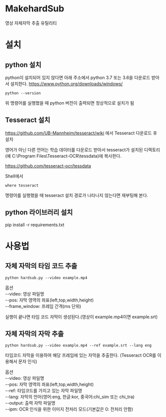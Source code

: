 # MakehardSub
영상 자체자막 추출 유틸리티

# 설치
## python 설치
  python이 설치되어 있지 않다면 아래 주소에서 python 3.7 또는 3.6을 다운로드 받아서 설치한다.
https://www.python.org/downloads/windows/

```
python --version 
```
위 명령어를 실행했을 때 python 버전이 출력되면 정상적으로 설치가 됨

## Tesseract 설치
https://github.com/UB-Mannheim/tesseract/wiki 에서 Tesseract 다운로드 후 설치

영어가 아닌 다른 언어는 학습 데이터를 다운로드 받아서 
tesseract가 설치된 디렉토리(예 C:\Program Files\Tesseract-OCR\tessdata)에 복사한다.  

https://github.com/tesseract-ocr/tessdata

Shell에서
```
where tesseract

```
명령어를 실행했을 때 tesseract 설치 경로가 나타나지 않는다면 재부팅해 본다.


## python 라이브러리 설치
pip install -r requirements.txt

# 사용법
## 자체 자막의 타임 코드 추출
```
python hardsub.py --video example.mp4
```
 
옵션  
--video: 영상 파일명  
--pos: 자막 영역의 좌표(left,top,width,height)  
--frame_window: 프레임 간격(ms 단위)  

실행이 끝나면 타임 코드 자막이 생성된다.(영상이 example.mp4이면 example.srt)

## 자체 자막의 자막 추출
```
python hardsub.py --video example.mp4 --ref example.srt --lang eng
```

타임코드 자막을 이용하여 해당 프레임에 있는 자막을 추출한다.
(Tesseract OCR를 이용해서 문자 인식)

옵션  
--video: 영상 파일명  
--pos: 자막 영역의 좌표(left,top,width,height)  
--ref: 타임코드를 가지고 있는 자막 파일명  
--lang: 자막의 언어(영어:eng, 한글:kor, 중국어:chi_sim 또는 chi_tra)  
--output: 출력 자막 파일명  
--ipm: OCR 인식을 위한 이미지 전처리 모드(기본값은 0: 전처리 안함)  


